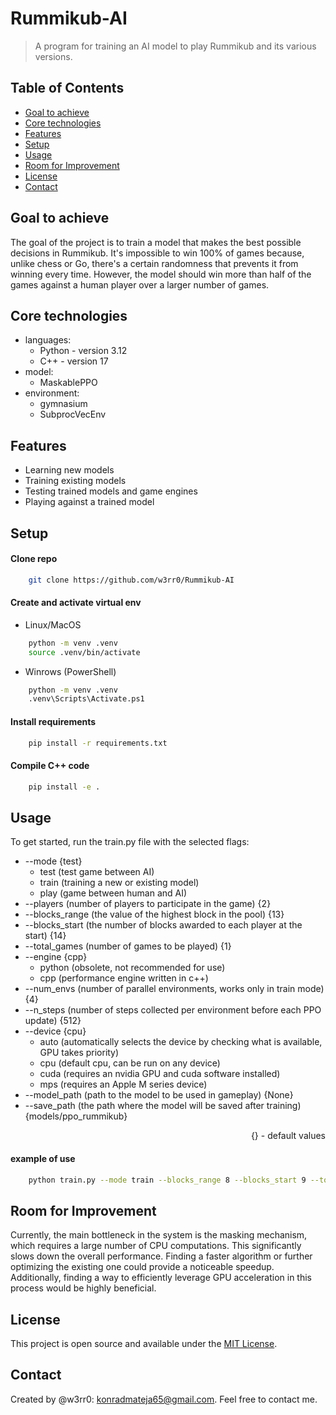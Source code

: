 # Rummikub-AI
> A program for training an AI model to play Rummikub and its various versions.

## Table of Contents
* [Goal to achieve](#goal-to-achieve)
* [Core technologies](#core-technologies)
* [Features](#features)
* [Setup](#setup)
* [Usage](#usage)
* [Room for Improvement](#room-for-improvement)
* [License](#license)
* [Contact](#contact)


## Goal to achieve
The goal of the project is to train a model that makes the best possible decisions in Rummikub.
It's impossible to win 100% of games because, unlike chess or Go,
there's a certain randomness that prevents it from winning every time.
However, the model should win more than half of the games against a human player over a larger number of games.


## Core technologies
- languages:
    - Python - version 3.12
    - C++ - version 17
- model:
  - MaskablePPO
- environment:
  - gymnasium
  - SubprocVecEnv


## Features
- Learning new models
- Training existing models
- Testing trained models and game engines
- Playing against a trained model


## Setup

#### Clone repo

```sh
    git clone https://github.com/w3rr0/Rummikub-AI
```

#### Create and activate virtual env

- Linux/MacOS

```sh
    python -m venv .venv
    source .venv/bin/activate
```

- Winrows (PowerShell)

```sh
    python -m venv .venv
    .venv\Scripts\Activate.ps1
```

#### Install requirements

```sh
    pip install -r requirements.txt
```

#### Compile C++ code

```sh
    pip install -e .
```


## Usage
To get started, run the train.py file with the selected flags:
- --mode {test}
  - test (test game between AI)
  - train (training a new or existing model)
  - play (game between human and AI)
- --players (number of players to participate in the game) {2}
- --blocks_range (the value of the highest block in the pool) {13}
- --blocks_start (the number of blocks awarded to each player at the start) {14}
- --total_games (number of games to be played) {1}
- --engine {cpp}
  - python (obsolete, not recommended for use)
  - cpp (performance engine written in c++)
- --num_envs (number of parallel environments, works only in train mode) {4}
- --n_steps (number of steps collected per environment before each PPO update) {512}
- --device {cpu}
  - auto (automatically selects the device by checking what is available, GPU takes priority)
  - cpu (default cpu, can be run on any device)
  - cuda (requires an nvidia GPU and cuda software installed)
  - mps (requires an Apple M series device)
- --model_path (path to the model to be used in gameplay) {None}
- --save_path (the path where the model will be saved after training) {models/ppo_rummikub}

<p align="right">{} - default values</p>

#### example of use

```sh
    python train.py --mode train --blocks_range 8 --blocks_start 9 --total_games 100 --save_path models/ppo_rummikub8.9
```


## Room for Improvement
Currently, the main bottleneck in the system is the masking mechanism,
which requires a large number of CPU computations.
This significantly slows down the overall performance.
Finding a faster algorithm or further optimizing the existing one could provide a noticeable speedup.
Additionally, finding a way to efficiently leverage GPU acceleration in this process would be highly beneficial.


## License
This project is open source and available under the [MIT License](LICENSE).


## Contact
Created by @w3rr0:
[konradmateja65@gmail.com](mailto:konradmateja65@gmail.com).
Feel free to contact me.
